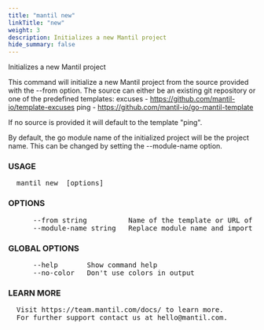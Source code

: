 ```yaml
---
title: "mantil new"
linkTitle: "new"
weight: 3
description: Initializes a new Mantil project
hide_summary: false
---
```


Initializes a new Mantil project

This command will initialize a new Mantil project from the source provided with the --from option.
The source can either be an existing git repository or one of the predefined templates:
excuses - https://github.com/mantil-io/template-excuses
ping - https://github.com/mantil-io/go-mantil-template

If no source is provided it will default to the template "ping".

By default, the go module name of the initialized project will be the project name.
This can be changed by setting the --module-name option.

### USAGE
<pre>
  mantil new <project> [options]
</pre>
### OPTIONS
<pre>
      --from string          Name of the template or URL of the repository that will be used as one
      --module-name string   Replace module name and import paths
</pre>
### GLOBAL OPTIONS
<pre>
      --help       Show command help
      --no-color   Don't use colors in output
</pre>
### LEARN MORE
<pre>
  Visit https://team.mantil.com/docs/ to learn more.
  For further support contact us at hello@mantil.com.
</pre>

